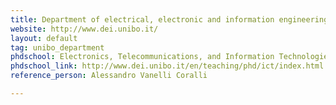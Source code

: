 ```yaml
---
title: Department of electrical, electronic and information engineering (DEI)
website: http://www.dei.unibo.it/
layout: default
tag: unibo_department
phdschool: Electronics, Telecommunications, and Information Technologies Engineering
phdschool_link: http://www.dei.unibo.it/en/teaching/phd/ict/index.html
reference_person: Alessandro Vanelli Coralli

---
```

